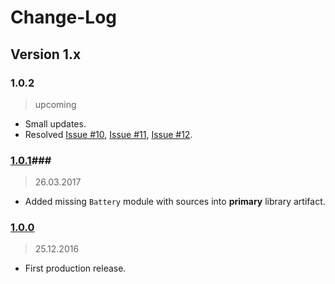 Change-Log
===============

## Version 1.x ##

### 1.0.2 ###
> upcoming 

- Small updates.
- Resolved [Issue #10](https://github.com/universum-studios/android_device/issues/10),
  [Issue #11](https://github.com/universum-studios/android_device/issues/11),
  [Issue #12](https://github.com/universum-studios/android_device/issues/12).

### [1.0.1](https://github.com/universum-studios/android_device/releases/tag/v1.0.1)###
> 26.03.2017

- Added missing `Battery` module with sources into **primary** library artifact.

### [1.0.0](https://github.com/universum-studios/android_device/releases/tag/v1.0.0) ###
> 25.12.2016

- First production release.